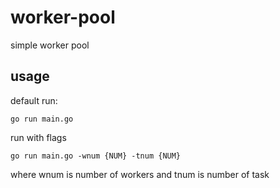 # worker-pool
simple worker pool
## usage
default run:
```
go run main.go
```
run with flags
```
go run main.go -wnum {NUM} -tnum {NUM}
```
where wnum is number of workers and tnum is number of task
